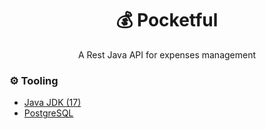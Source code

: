 <h1 align="center">💰 Pocketful</h1>
<p align="center">A Rest Java API for expenses management</p>

### ⚙️ Tooling

- [Java JDK (17)](https://www.oracle.com/br/java/technologies/downloads/#java17)
- [PostgreSQL](https://hub.docker.com/_/postgres)
